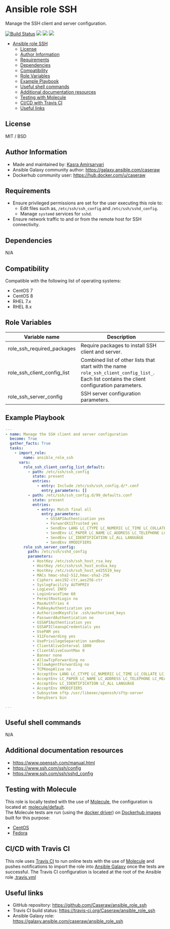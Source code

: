 # Ansible role SSH

Manage the SSH client and server configuration.

[![Build Status](https://travis-ci.org/Caseraw/ansible_role_ssh.svg?branch=master)](https://travis-ci.org/Caseraw/ansible_role_ssh) [<img src="https://img.shields.io/ansible/role/47612">](https://galaxy.ansible.com/caseraw/ansible_role_ssh) [<img src="https://img.shields.io/ansible/role/d/47612">](https://galaxy.ansible.com/caseraw/ansible_role_ssh) [<img src="https://img.shields.io/ansible/quality/47612">](https://galaxy.ansible.com/caseraw/ansible_role_ssh)

- [Ansible role SSH](#ansible-role-ssh)
  - [License](#license)
  - [Author Information](#author-information)
  - [Requirements](#requirements)
  - [Dependencies](#dependencies)
  - [Compatibility](#compatibility)
  - [Role Variables](#role-variables)
  - [Example Playbook](#example-playbook)
  - [Useful shell commands](#useful-shell-commands)
  - [Additional documentation resources](#additional-documentation-resources)
  - [Testing with Molecule](#testing-with-molecule)
  - [CI/CD with Travis CI](#cicd-with-travis-ci)
  - [Useful links](#useful-links)

## License

MIT / BSD

## Author Information

- Made and maintained by: [Kasra Amirsarvari](https://www.linkedin.com/in/caseraw)
- Ansible Galaxy community author: <https://galaxy.ansible.com/caseraw>
- Dockerhub community user: <https://hub.docker.com/u/caseraw>

## Requirements

- Ensure privileged permissions are set for the user executing this role to:
  - Edit files such as, `/etc/ssh/ssh_config` and `/etc/ssh/sshd_config`.
  - Manage `systemd` services for `sshd`.
- Ensure network traffic to and or from the remote host for SSH connectivity.

## Dependencies

N/A

## Compatibility

Compatible with the following list of operating systems:

- CentOS 7
- CentOS 8
- RHEL 7.x
- RHEL 8.x

## Role Variables

| Variable name | Description |
|---------------|-------------|
| role_ssh_required_packages | Require packages to install SSH client and server. |
| role_ssh_client_config_list | Combined list of other lists that start with the name `role_ssh_client_config_list_`. Each list contains the client configuration parameters. |
| role_ssh_server_config | SSH server configuration parameters. |

## Example Playbook

```yaml
---
- name: Manage the SSH client and server configuration
  become: True
  gather_facts: True
  tasks:
    - import_role:
        name: ansible_role_ssh
      vars:
        role_ssh_client_config_list_default:
          - path: /etc/ssh/ssh_config
            state: present
            entries:
              - entry: Include /etc/ssh/ssh_config.d/*.conf
                entry_parameters: []
          - path: /etc/ssh/ssh_config.d/99_defaults.conf
            state: present
            entries:
              - entry: Match final all
                entry_parameters:
                  - GSSAPIAuthentication yes
                  - ForwardX11Trusted yes
                  - SendEnv LANG LC_CTYPE LC_NUMERIC LC_TIME LC_COLLATE LC_MONETARY LC_MESSAGES
                  - SendEnv LC_PAPER LC_NAME LC_ADDRESS LC_TELEPHONE LC_MEASUREMENT
                  - SendEnv LC_IDENTIFICATION LC_ALL LANGUAGE
                  - SendEnv XMODIFIERS
        role_ssh_server_config:
          path: /etc/ssh/sshd_config
          parameters:
            - HostKey /etc/ssh/ssh_host_rsa_key
            - HostKey /etc/ssh/ssh_host_ecdsa_key
            - HostKey /etc/ssh/ssh_host_ed25519_key
            - MACs hmac-sha2-512,hmac-sha2-256
            - Ciphers aes192-ctr,aes256-ctr
            - SyslogFacility AUTHPRIV
            - LogLevel INFO
            - LoginGraceTime 60
            - PermitRootLogin no
            - MaxAuthTries 4
            - PubkeyAuthentication yes
            - AuthorizedKeysFile .ssh/authorized_keys
            - PasswordAuthentication no
            - GSSAPIAuthentication yes
            - GSSAPICleanupCredentials yes
            - UsePAM yes
            - X11Forwarding yes
            - UsePrivilegeSeparation sandbox
            - ClientAliveInterval 1800
            - ClientAliveCountMax 0
            - Banner none
            - AllowTcpForwarding no
            - AllowAgentForwarding no
            - TCPKeepAlive no
            - AcceptEnv LANG LC_CTYPE LC_NUMERIC LC_TIME LC_COLLATE LC_MONETARY LC_MESSAGES
            - AcceptEnv LC_PAPER LC_NAME LC_ADDRESS LC_TELEPHONE LC_MEASUREMENT
            - AcceptEnv LC_IDENTIFICATION LC_ALL LANGUAGE
            - AcceptEnv XMODIFIERS
            - Subsystem sftp /usr/libexec/openssh/sftp-server
            - DenyUsers bin

...
```

## Useful shell commands

N/A

## Additional documentation resources

- <https://www.openssh.com/manual.html>
- <https://www.ssh.com/ssh/config>
- <https://www.ssh.com/ssh/sshd_config>

## Testing with Molecule

This role is locally tested with the use of [Molecule](https://molecule.readthedocs.io/en/latest/), the configuration is located at: [molecule/default](molecule/default).  
The Molecule tests are run (using the [docker driver](https://molecule.readthedocs.io/en/latest/configuration.html#docker)) on [Dockerhub images](https://hub.docker.com/u/caseraw) built for this purpose:

- [CentOS](https://hub.docker.com/r/caseraw/ansible-molecule-centos)
- [Fedora](https://hub.docker.com/r/caseraw/ansible-molecule-fedora)

## CI/CD with Travis CI

This role uses [Travis CI](https://travis-ci.org/) to run online tests with the use of [Molecule](https://molecule.readthedocs.io/en/latest/) and pushes notifications to import the role into [Ansible Galaxy](https://galaxy.ansible.com/) once the tests are successful. The Travis CI configuration is located at the root of the Ansible role [.travis.yml](.travis.yml)

## Useful links

- GitHub repository: <https://github.com/Caseraw/ansible_role_ssh>
- Travis CI build status: <https://travis-ci.org/Caseraw/ansible_role_ssh>
- Ansible Galaxy role: <https://galaxy.ansible.com/caseraw/ansible_role_ssh>